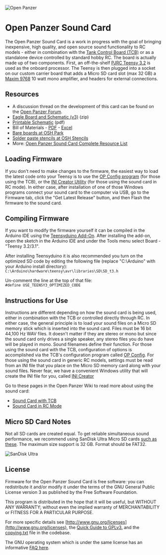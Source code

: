 ![Open Panzer](http://www.openpanzer.org/images/github/soundcard_git_v3.jpg)

# Open Panzer Sound Card
The Open Panzer Sound Card is a work in progress with the goal of bringing inexpensive, high quality, and open source sound functionality to RC models - either in combination with the [Tank Control Board (TCB)](https://github.com/OpenPanzerProject/TCB) or as a standalone device controlled by standard hobby RC. The board is actually made up of two components. First, an off-the-shelf [PJRC Teensy 3.2](https://www.pjrc.com/store/teensy32.html) is used as the onboard processor. The Teensy is then plugged into a socket on our custom carrier board that adds a Micro SD card slot (max 32 GB) a [Maxim 9768](https://datasheets.maximintegrated.com/en/ds/MAX9768.pdf) 10 watt mono amplifier, and headers for external connections. 

## Resources
  * A discussion thread on the development of this card can be found on the [Open Panzer Forum](https://openpanzer.org/forum/index.php?topic=17.0).
  * [Eagle Board and Schematic (v3)](https://openpanzer.org/secure_downloads/soundcard/eagle/OP_Sound_v3_r1.zip) (zip)
  * [Printable Schematic](https://openpanzer.org/secure_downloads/soundcard/eagle/OP_Sound_v3_r1_Schematic.pdf) (pdf)
  * Bill of Materials - [PDF](https://openpanzer.org/secure_downloads/soundcard/bom/OP_Sound_BOM_v3.pdf) - [Excel](https://openpanzer.org/secure_downloads/soundcard/bom/OP_Sound_BOM_v3.xls)
  * [Bare boards at OSH Park](https://oshpark.com/shared_projects/6f5U9GD4)
  * [Solder paste stencils at OSH Stencils](https://www.oshstencils.com/#projects/e5703b7c66119b959bbf3e3a7f4f89331f41fd27)
  * More: [Open Panzer Sound Card Complete Resource List](https://www.openpanzer.org/downloads#sound)

## Loading Firmware
If you don't need to make changes to the firmware, the easiest way to load the latest code onto your Teensy is to use the [OP Config program](https://openpanzer.org/downloads) (for those using the TCB), or the [INI Creator Utility](https://openpanzer.org/downloads#sound) (for those using the sound card in RC mode). In either case, after installation of one of those Windows programs connect your sound card to the computer via USB, go to the Firmware tab, click the "Get Latest Release" button, and then Flash the firmware to the sound card.

## Compiling Firmware
If you want to modify the firmware yourself it can be compiled in the Arduino IDE using the [Teensyduino Add-On](https://www.pjrc.com/teensy/td_download.html). After installing the add-on, open the sketch in the Arduino IDE and under the Tools menu select Board - "Teensy 3.2/3.1". 

After installing Teensyduino it is also recommended you turn on the optimized SD code by editing the following file (replace "C:\Arduino\" with your Arduino install directory):  
`C:\Arduino\hardware\teensy\avr\libraries\SD\SD_t3.h`

Un-comment the line at the top of that file:  
`#define USE_TEENSY3_OPTIMIZED_CODE`

## Instructions for Use
Instructions are different depending on how the sound card is being used, either in combination with the TCB or controlled directly through RC. In either case, the general principle is to load your sound files on a Micro SD memory stick which is inserted into the sound card. Files must be 16 bit 44,100 Hz WAV files. It doesn't matter if they are stereo or mono but since the sound card only drives a single speaker, any stereo files you do have will be played in mono. Sound filenames define their function. For those using the sound card with the TCB, configuration of options is accomplished via the TCB's configuration program called [OP Config](https://openpanzer.org/downloads). For those using the sound card in generic RC models, settings must be read from an INI file that you place on the Micro SD memory card along with your sound files. Never fear, we have a convenient Windows utility that will create the INI file for you, called [INI Creator](https://openpanzer.org/downloads#sound) 

Go to these pages in the Open Panzer Wiki to read more about using the sound card: 
  * [Sound Card with TCB](https://openpanzer.org/wiki/doku.php?id=wiki:tcb:tcbinstall:sound_op)
  * [Sound Card in RC Mode](https://openpanzer.org/wiki/doku.php?id=wiki:sound:start)

## Micro SD Card Notes
Not all SD cards are created equal. To get reliable simultaneous sound performance, we recommend using SanDisk Ultra Micro SD cards [such as these](https://www.amazon.com/gp/product/B010Q57T02). The maximum size support is 32 GB. Format should be FAT32.

![SanDisk Ultra](https://www.openpanzer.org/images/github/sandiskultra_32gb.jpg)


## License
Firmware for the Open Panzer Sound Card is free software: you can redistribute it and/or modify it under the terms of the GNU General Public License version 3 as published by the Free Software Foundation.

This program is distributed in the hope that it will be useful, but WITHOUT ANY WARRANTY; without even the implied warranty of MERCHANTABILITY or FITNESS FOR A PARTICULAR PURPOSE. 

For more specific details see [http://www.gnu.org/licenses](http://www.gnu.org/licenses), the [Quick Guide to GPLv3.](http://www.gnu.org/licenses/quick-guide-gplv3.html) and the [copying.txt](https://github.com/OpenPanzerProject/TCB/blob/master/COPYING.txt) file in the codebase.

The GNU operating system which is under the same license has an informative [FAQ here](http://www.gnu.org/licenses/gpl-faq.html).
